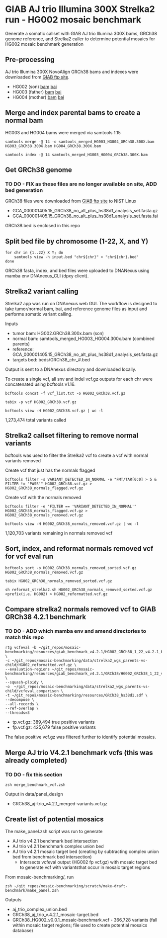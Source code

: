 #  GIAB AJ trio Illumina 300X Strelka2 run - HG002 mosaic benchmark  

Generate a somatic callset with GIAB AJ trio Illumina 300X bams, GRCh38 genome reference, and Strelka2 caller to determine potential mosaics for HG002 mosaic benchmark generation

## Pre-processing

AJ trio Illumina 300X NovoAlign GRCh38 bams and indexes were downloaded from [GIAB ftp site](https://ftp.ncbi.nlm.nih.gov/ReferenceSamples/giab/data/AshkenazimTrio/). 

* HG002 (son) [bam](https://ftp-trace.ncbi.nlm.nih.gov/ReferenceSamples/giab/data/AshkenazimTrio/HG002_NA24385_son/NIST_HiSeq_HG002_Homogeneity-10953946/NHGRI_Illumina300X_AJtrio_novoalign_bams/HG002.GRCh38.300x.bam) [bai](https://ftp-trace.ncbi.nlm.nih.gov/ReferenceSamples/giab/data/AshkenazimTrio/HG002_NA24385_son/NIST_HiSeq_HG002_Homogeneity-10953946/NHGRI_Illumina300X_AJtrio_novoalign_bams/HG002.GRCh38.300x.bam.bai)
* HG003 (father) [bam](https://ftp-trace.ncbi.nlm.nih.gov/ReferenceSamples/giab/data/AshkenazimTrio/HG003_NA24149_father/NIST_HiSeq_HG003_Homogeneity-12389378/NHGRI_Illumina300X_AJtrio_novoalign_bams/HG003.GRCh38.300x.bam) [bai](https://ftp-trace.ncbi.nlm.nih.gov/ReferenceSamples/giab/data/AshkenazimTrio/HG003_NA24149_father/NIST_HiSeq_HG003_Homogeneity-12389378/NHGRI_Illumina300X_AJtrio_novoalign_bams/HG003.GRCh38.300x.bam.bai)
* HG004 (mother) [bam](https://ftp-trace.ncbi.nlm.nih.gov/ReferenceSamples/giab/data/AshkenazimTrio/HG004_NA24143_mother/NIST_HiSeq_HG004_Homogeneity-14572558/NHGRI_Illumina300X_AJtrio_novoalign_bams/HG004.GRCh38.300x.bam) [bai](https://ftp-trace.ncbi.nlm.nih.gov/ReferenceSamples/giab/data/AshkenazimTrio/HG004_NA24143_mother/NIST_HiSeq_HG004_Homogeneity-14572558/NHGRI_Illumina300X_AJtrio_novoalign_bams/HG004.GRCh38.300x.bam.bai)

## Merge and index parental bams to create a normal bam 

HG003 and HG004 bams were merged via samtools 1.15

```
samtools merge -@ 14 -o samtools_merged_HG003_HG004_GRCh38.300X.bam HG003_GRCh38.300X.bam HG004_GRCh38.300X.bam

samtools index -@ 14 samtools_merged_HG003_HG004_GRCh38.300X.bam
```

## Get GRCh38 genome 
### TO DO - FIX as these files are no longer available on site, ADD bed generation

GRCh38 files were downloaded from [GIAB ftp site](https://ftp.ncbi.nlm.nih.gov/ReferenceSamples/giab/release/references/GRCh38/)
to NIST Linux

* GCA_000001405.15_GRCh38_no_alt_plus_hs38d1_analysis_set.fasta.gz
* GCA_000001405.15_GRCh38_no_alt_plus_hs38d1_analysis_set.fasta.fai

GRCh38.bed is enclosed in this repo

## Split bed file by chromosome (1-22, X, and Y)

```
for chr in {1..22} X Y; do
    samtools view -h input.bed "chr${chr}" > "chr${chr}.bed"
done
```

GRCh38 fasta, index, and bed files were uploaded to DNANexus using mamba env DNAnexus_CLI (dpxy client).


## Strelka2 variant calling

Strelka2 app was run on DNAnexus web GUI. The workflow is designed to take tumor/normal bam, bai, and reference genome files as input and performs somatic variant calling. 

Inputs 
* tumor bam: HG002.GRCh38.300x.bam (son)
* normal bam: samtools_merged_HG003_HG004.300x.bam (combined parents)
* reference: GCA_000001405.15_GRCh38_no_alt_plus_hs38d1_analysis_set.fasta.gz
* targets bed: beds/GRCh38_chr_#.bed 

Output is sent to a DNAnexus directory and downloaded locally.

To create a single vcf, all snv and indel vcf.gz outputs for each chr were concatenated using bcftools v1.16. 

```
bcftools concat -f vcf_list.txt -o HG002_GRCh38.vcf.gz

tabix -p vcf HG002_GRCh38.vcf.gz

bcftools view -H HG002_GRCh38.vcf.gz | wc -l
```

1,273,474 total variants called


## Strelka2 callset filtering to remove normal variants

bcftools was used to filter the Strelka2 vcf to create a vcf with normal variants removed

Create vcf that just has the normals flagged

```
bcftools filter -s VARIANT_DETECTED_IN_NORMAL -e "FMT/TAR[0:0] > 5 & FILTER != 'PASS'" HG002_GRCh38.vcf.gz > HG002_GRCh38_normals_flagged.vcf.gz
```

Create vcf with the normals removed

```
bcftools filter -e "FILTER == 'VARIANT_DETECTED_IN_NORMAL'" HG002_GRCh38_normals_flagged.vcf.gz > HG002_GRCh38_normals_removed.vcf.gz

bcftools view -H HG002_GRCh38_normals_removed.vcf.gz | wc -l
```

1,120,703 variants remaining in normals removed vcf


## Sort, index, and reformat normals removed vcf for vcf eval run

```
bcftools sort -o HG002_GRCh38_normals_removed_sorted.vcf.gz HG002_GRCh38_normals_removed.vcf.gz

tabix HG002_GRCh38_normals_removed_sorted.vcf.gz

sh reformat_strelka2.sh HG002_GRCh38_normals_removed_sorted.vcf.gz <prefix(i.e. HG002) > HG002_reformatted.vcf.gz
```

## Compare strelka2 normals removed vcf to GIAB GRCh38 4.2.1 benchmark
### TO DO - ADD which mamba env and amend directories to match this repo

```
rtg vcfeval -b ~/git_repos/mosaic-benchmarking/resources/giab_benchmark_v4.2.1/HG002_GRCh38_1_22_v4.2.1_benchmark.vcf.gz \
-c ~/git_repos/mosaic-benchmarking/data/strelka2_wgs_parents-vs-child/HG002_reformatted.vcf.gz \
--evaluation-regions ~/git_repos/mosaic-benchmarking/resources/giab_benchmark_v4.2.1/GRCh38/HG002_GRCh38_1_22_v4.2.1_benchmark_noinconsistent.bed \
--squash-ploidy \
-o  ~/git_repos/mosaic-benchmarking/data/strelka2_wgs_parents-vs-child/vcfeval_comparison \
-t ~/git_repos/mosaic-benchmarking/resources/GRCh38_hs38d1.sdf \
--decompose \
--all-records \
--ref-overlap \
--threads=3    
```

* tp.vcf.gz: 389,494 true positive variants
* fp.vcf.gz: 425,679 false positive variants

The false positive vcf.gz was filtered further to identify potential mosaics.

## Merge AJ trio V4.2.1 benchmark vcfs (this was already completed)
### TO DO - fix this section
```
zsh merge_benchmark_vcf.zsh
```
Output in data/panel_design

+ GRCh38_aj-trio_v4.2.1_merged-variants.vcf.gz

## Create list of potential mosaics

The make_panel.zsh script was run to generate 
* AJ trio v4.2.1 benchmark bed intersection 
* AJ trio v4.2.1 benchmark complex union bed
* AJ trio v4.2.1 mosaic target bed (creating by subtracting complex union bed from benchmark bed intersection)
  * Intersects vcfeval output (HG002 fp vcf.gz) with mosaic target bed to generate vcf with variantsthat occur in mosaic target regions

From mosaic-benchmarking/, run

```
zsh ~/git_repos/mosaic-benchmarking/scratch/make-draft-benchmark/make_panel.zsh
```

Outputs
+ aj_trio_complex_union.bed
+ GRCh38_aj_trio_v.4.2.1_mosaic-target.bed
+ GRCh38_HG002_v0.0.1_mosaic-benchmark.vcf - 366,728 variants (fall within mosaic target regions; file used to create potential mosaics database)

